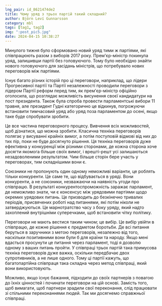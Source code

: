 ```yaml
---
lng_pair: id_8621474de2
title: Чому уряд з трьох партій такий складний?
author: Björn Leví Gunnarsson
category: mbl
tags: [tag1, tag2]
img: ":post_pic5.jpg"
date: 2024-04-15 10:38:27
---
```


Минулого тижня було сформовано новий уряд тими ж партіями, які співпрацюють разом з виборів 2017 року. Прем'єр-міністр покинула уряд, залишивши партії без головуючого. Тому було необхідно знайти нового головуючого для засідань міністрів, що потребувало нових переговорів між партіями.

Існує багато різних історій про ці переговори, наприклад, що лідери Прогресивної партії та Партії незалежності проводили переговори з лідером Партії реформ перед тим, як прем'єр-міністр офіційно оголосила, що розглядає можливість висунення своєї кандидатури на пост президента. Також була спроба провести парламентські вибори 11 травня, але президент Гудні категорично це відкинув, погрожуючи встановити тимчасовий уряд або уряд поза парламентом до осені, якщо таке буде спробувати зробити.

Це все частина переговорного процесу. Вивчення всіх можливостей, щоб дізнатися, що можна зробити. Класична техніка переговорів полягає у висуванні крайніх вимог, а потім поступовій відмові від них до тих пір, поки не буде досягнуто рішення. Ця техніка переговорів дуже ефективна у конкуренції між різними сторонами, де кожна сторона хоче досягти якомога більше своїх вимог, і врешті-решт усі залишаються незадоволеними результатом. Чим більше сторін бере участь у переговорах, тим складнішими вони є.

Союзники не пропонують один одному неможливі варіанти, це роблять тільки конкуренти. Це саме те, що відбувається в уряді. Вони конкуренти, а не союзники, незважаючи на наявність угоди про співпрацю. В результаті конкурентоспроможність заражає парламент, де неможливо знати, чи є консенсус між урядовими партіями щодо окремих урядових питань. Це призводить до безкінечно тривалих періодів, присвячених роботі над питаннями, які потім ніколи не затверджуються. Це марнотратство часу з боку уряду, який надто захоплений внутрішніми суперечками, щоб встановити чітку політику.

Переговори не мають вестися таким чином; це вибір. Це вибір увійти в співпрацю, де кожне рішення є предметом боротьби. Де всі питання беруться в заручники з метою переговорів, незалежно від того, наскільки позитивними вони були б для країни та народу. Якщо мені вдасться просунути це питання через парламент, тоді я дозволю одному з ваших питань пройти. У співпраці трьох партій така примусова техніка переговорів дуже важка, оскільки передбачає двох супротивників, а не лише одного. Тому ці партії кажуть, що багатопартійна співпраця така складна через метод співпраці, який вони використовують.

Можливо, якщо існує бажання, підходити до своїх партнерів з повагою до їхніх цінностей і починати переговори на цій основі. Замість того, щоб вимагати, щоб партнери зрадили свої переконання, слід працювати зі спільними переконаннями людей. Так ми досягнемо справжньої співпраці.